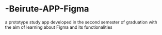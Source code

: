 # -Beirute-APP-Figma
a prototype study app developed in the second semester of graduation with the aim of learning about Figma and its functionalities
